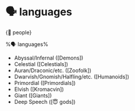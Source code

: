 # 🗣️ languages

{👤 people}

%🗣️ languages%
- Abyssal/Infernal ([Demons])
- Celestial ([Celestials])
- Auran/Draconic/etc. ([Zoofolk])
- Dwarvish/Gnomish/Halfling/etc. ([Humanoids])
- Primordial ([Primordials])
- Elvish ([Kromacvin])
- Giant ([Giants])
- Deep Speech ([😇 gods])
